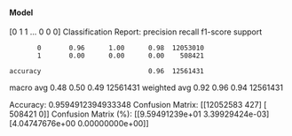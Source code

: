 #### Model
[0 1 1 ... 0 0 0]
Classification Report:
              precision    recall  f1-score   support

           0       0.96      1.00      0.98  12053010
           1       0.00      0.00      0.00    508421

    accuracy                           0.96  12561431
   macro avg       0.48      0.50      0.49  12561431
weighted avg       0.92      0.96      0.94  12561431

Accuracy: 0.9594912394933348
Confusion Matrix:
[[12052583      427]
 [  508421        0]]
Confusion Matrix (%):
[[9.59491239e+01 3.39929424e-03]
 [4.04747676e+00 0.00000000e+00]]
